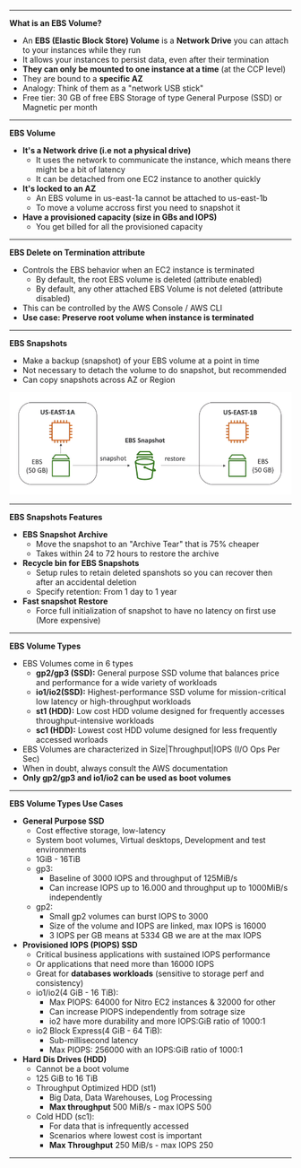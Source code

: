 ****
**What is an EBS Volume?**

* An **EBS (Elastic Block Store) Volume** is a **Network Drive** you can attach to your instances while they run
* It allows your instances to persist data, even after their termination
* **They can only be mounted to one instance at a time** (at the CCP level)
* They are bound to a **specific AZ**
* Analogy: Think of them as  a "network USB stick"
* Free tier: 30 GB of free EBS Storage of type General Purpose (SSD) or Magnetic per month
****

**EBS Volume**

* **It's a Network drive (i.e not a physical drive)**
    * It uses the network to communicate the instance, which means there might be a bit of latency
    * It can be detached from one EC2 instance to another quickly
* **It's locked to an AZ**
    * An EBS volume in us-east-1a cannot be attached to us-east-1b 
    * To move a volume accross first you need to snapshot it
* **Have a provisioned capacity (size in GBs and IOPS)**
    * You get billed for all the provisioned capacity
****

**EBS Delete on Termination attribute**

* Controls the EBS behavior when an EC2 instance is terminated
    * By default, the root EBS volume is deleted (attribute enabled)
    * By default, any other attached EBS Volume is not deleted (attribute disabled)
* This can be controlled by the AWS Console / AWS CLI
* **Use case: Preserve root volume when instance is terminated**
****

**EBS Snapshots**

* Make a backup (snapshot) of your EBS volume at a point in time
* Not necessary to detach the volume to do snapshot, but recommended
* Can copy snapshots across AZ or Region

![EBS Example](./images/ebs-example.png)
****

**EBS Snapshots Features**

* **EBS Snapshot Archive**
    * Move the snapshot to an "Archive Tear" that is 75% cheaper
    * Takes within 24 to 72 hours to restore the archive
* **Recycle bin for EBS Snapshots**
    * Setup rules to retain deleted spanshots so you can recover then after an accidental deletion
    * Specify retention: From 1 day to 1 year
* **Fast snapshot Restore**
    * Force full initialization of snapshot to have no latency on first use (More expensive)
****

**EBS Volume Types**

* EBS Volumes come in 6 types
    * **gp2/gp3 (SSD):** General purpose SSD volume that balances price and performance for a wide variety of workloads
    * **io1/io2(SSD):** Highest-performance SSD volume for mission-critical low latency or high-throughput workloads
    * **st1 (HDD):** Low cost HDD volume designed for frequently accesses throughput-intensive workloads
    * **sc1 (HDD):** Lowest cost HDD volume designed for less frequently accessed worloads
* EBS Volumes are characterized in Size|Throughput|IOPS (I/O Ops Per Sec)
* When in doubt, always consult the AWS documentation
* **Only gp2/gp3 and io1/io2 can be used as boot volumes**
****

**EBS Volume Types Use Cases**

* **General Purpose SSD**
    * Cost effective storage, low-latency
    * System boot volumes, Virtual desktops, Development and test environments
    * 1GiB - 16TiB
    * gp3:
        * Baseline of 3000 IOPS and throughput of 125MiB/s
        * Can increase IOPS up to 16.000 and throughput up to 1000MiB/s independently
    * gp2:
        * Small gp2 volumes can burst IOPS to 3000
        * Size of the volume and IOPS are linked, max IOPS is 16000
        * 3 IOPS per GB means at 5334 GB we are at the max IOPS
* **Provisioned IOPS (PIOPS) SSD**
    * Critical business applications with sustained IOPS performance
    * Or applications that need more than 16000 IOPS
    * Great for **databases workloads** (sensitive to storage perf and consistency)
    * io1/io2(4 GiB - 16 TiB):
        * Max PIOPS: 64000 for Nitro EC2 instances & 32000 for other
        * Can increase PIOPS independently from sotrage size
        * io2 have more durability and more IOPS:GiB ratio of 1000:1
    * io2 Block Express(4 GiB - 64 TiB):
        * Sub-millisecond latency
        * Max PIOPS: 256000 with an IOPS:GiB ratio of 1000:1
* **Hard Dis Drives (HDD)**
    * Cannot be a boot volume
    * 125 GiB to 16 TiB
    * Throughput Optimized HDD (st1)
        * Big Data, Data Warehouses, Log Processing
        * **Max throughput** 500 MiB/s - max IOPS 500
    * Cold HDD (sc1):
        * For data that is infrequently accessed
        * Scenarios where lowest cost is important
        * **Max Throughput** 250 MiB/s - max IOPS 250
****